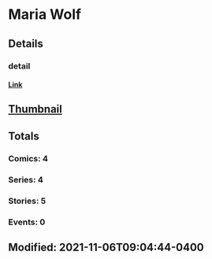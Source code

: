 # Maria  Wolf 
## Details
### detail
#### [Link](http://marvel.com/comics/creators/14198/maria_wolf?utm_campaign=apiRef&utm_source=225578a89fc76f3d20fbffda5d17a88d)
## [Thumbnail](http://i.annihil.us/u/prod/marvel/i/mg/b/40/image_not_available.jpg)
## Totals
### Comics: 4
### Series: 4
### Stories: 5
### Events: 0
## Modified: 2021-11-06T09:04:44-0400